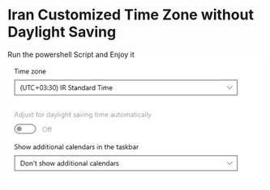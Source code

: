 # Iran Customized Time Zone without Daylight Saving
Run the powershell Script and Enjoy it
<img src="time-zone.jpg">
